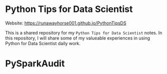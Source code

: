 # Python Tips for Data Scientist	

 Website:  https://runawayhorse001.github.io/PythonTipsDS


 This is a shared repository for my ``Python Tips for Data Scientist`` notes. In this repository, I will share some of my valueable experiences in using Python for Data Scientist daily work.   


# PySparkAudit
